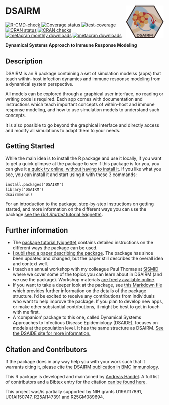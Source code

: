 
<!-- README.md is generated from README.Rmd. Please edit that file -->

# DSAIRM <img src="man/figures/logo.png" align="right" alt="" width="120" />

<!-- badges: start -->

[![R-CMD-check](https://github.com/ahgroup/DSAIRM/workflows/R-CMD-check/badge.svg)](https://github.com/ahgroup/DSAIRM/actions)
[![Coverage
status](https://codecov.io/gh/ahgroup/DSAIRM/branch/master/graph/badge.svg?token=OGO3sVEcPD)](https://codecov.io/gh/ahgroup/DSAIRM)
[![test-coverage](https://github.com/ahgroup/DSAIRM/workflows/test-coverage/badge.svg)](https://github.com/ahgroup/DSAIRM/actions)
[![CRAN
status](https://www.r-pkg.org/badges/version/DSAIRM)](https://cran.r-project.org/package=DSAIRM)
[![CRAN
checks](https://cranchecks.info/badges/summary/DSAIRM)](https://cran.r-project.org/web/checks/check_results_DSAIRM.html)
[![metacran monthly
downloads](http://cranlogs.r-pkg.org/badges/DSAIRM)](https://cran.r-project.org/package=DSAIRM)
[![metacran
downloads](http://cranlogs.r-pkg.org/badges/grand-total/DSAIRM?color=ff69b4)](https://cran.r-project.org/package=DSAIRM)
<!-- badges: end -->

**Dynamical Systems Approach to Immune Response Modeling**

## Description

DSAIRM is an R package containing a set of simulation modelss (apps)
that teach within-host infection dynamics and immune response modeling
from a dynamical system perspective.

All models can be explored through a graphical user interface, no
reading or writing code is required. Each app comes with documentation
and instructions which teach important concepts of within-host and
immune response modeling, and how to use simulation models to understand
such concepts.

It is also possible to go beyond the graphical interface and directly
access and modify all simulations to adapt them to your needs.

## Getting Started

While the main idea is to install the R package and use it locally, if
you want to get a quick glimpse at the package to see if this package is
for you, you can give it [a quick try online, without having to install
it](https://shiny.ovpr.uga.edu/DSAIRM/). If you like what you see, you
can install it and start using it with these 3 commands:

    install.packages('DSAIRM')
    library('DSAIRM')
    dsairmmenu()

For an introduction to the package, step-by-step instructions on getting
started, and more information on the different ways you can use the
package [see the *Get Started* tutorial
(vignette)](https://ahgroup.github.io/DSAIRM/articles/DSAIRM.html).

## Further information

-   The [package tutorial
    (vignette)](https://ahgroup.github.io/DSAIRM/articles/DSAIRM.html)
    contains detailed instructions on the different ways the package can
    be used.
-   [I published a paper describing the
    package](https://doi.org/10.1186/s12865-019-0321-0). The package has
    since been updated and changed, but the paper still describes the
    overall idea and context well.  
-   I teach an annual workshop with my colleague Paul Thomas at
    [SISMID](https://si.biostat.washington.edu/suminst/sismid) where we
    cover some of the topics you can learn about in DSAIRM (and we use
    the package). Workshop materials [are freely available
    online](https://andreashandel.github.io/SMIcourse/).
-   If you want to take a deeper look at the package, see [this Markdown
    file](https://github.com/ahgroup/DSAIRM/blob/master/auxiliary/docsfordevelopers/documentation.md)
    which provides further information on the details of the package
    structure. I’d be excited to receive any contributions from
    individuals who want to help improve the package. If you plan to
    develop new apps, or make other substantial contributions, it might
    be best to get in touch with me first.
-   A ‘companion’ package to this one, called Dynamical Systems
    Approaches to Infectious Disease Epidemiology (DSAIDE), focuses on
    models at the population level. It has the same structure as DSAIRM.
    [See the DSAIDE site for more
    information.](https://ahgroup.github.io/DSAIDE/)

## Citation and Contributors

If the package does in any way help you with your work such that it
warrants citing it, please cite [the DSAIRM publication in BMC
Immunology](https://doi.org/10.1186/s12865-019-0321-0).

This R package is developed and maintained by [Andreas
Handel](https://www.andreashandel.com/). A full list of contributors and
a Bibtex entry for the citation [can be found
here](https://ahgroup.github.io/DSAIRM/authors.html).

This project was/is partially supported by NIH grants U19AI117891,
U01AI150747, R25AI147391 and R25GM089694.
